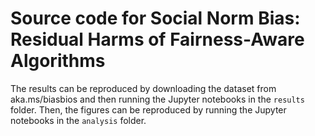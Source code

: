 # Source code for Social Norm Bias: Residual Harms of Fairness-Aware Algorithms
The results can be reproduced by downloading the dataset from aka.ms/biasbios and then running the Jupyter notebooks in the ```results``` folder. Then, the figures can be reproduced by running the Jupyter notebooks in the ```analysis``` folder.
